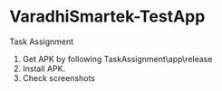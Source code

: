 # VaradhiSmartek-TestApp
Task Assignment

1. Get APK by following TaskAssignment\app\release
2. Install APK.
3. Check screenshots
